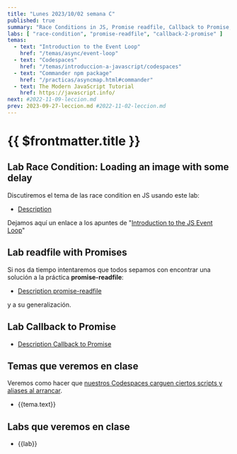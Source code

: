 ```yaml
---
title: "Lunes 2023/10/02 semana C"
published: true
summary: "Race Conditions in JS, Promise readfile, Callback to Promise, Promise all"
labs: [ "race-condition", "promise-readfile", "callback-2-promise" ]
temas: 
  - text: "Introduction to the Event Loop"
    href: "/temas/async/event-loop"
  - text: "Codespaces"
    href: "/temas/introduccion-a-javascript/codespaces"
  - text: "Commander npm package"
    href: "/practicas/asyncmap.html#commander"
  - text: The Modern JavaScript Tutorial 
    href: https://javascript.info/
next: #2022-11-09-leccion.md
prev: 2023-09-27-leccion.md #2022-11-02-leccion.md
---
```


# {{ $frontmatter.title }}



## Lab Race Condition: Loading an image with some delay

Discutiremos el tema de las race condition en JS usando este lab:

*  [Description](/practicas/race-condition.html)

Dejamos aquí un enlace a los apuntes de "[Introduction to the JS Event Loop](/temas/async/event-loop/)"

## Lab readfile with Promises

Si nos da tiempo intentaremos que todos sepamos con encontrar una solución a la práctica **promise-readfile**:

* [Description promise-readfile](/practicas/promise-readfile.html)

y a su generalización.

## Lab Callback to Promise

* [Description Callback to Promise](/practicas/callback-2-promise.html)

## Temas que veremos en clase

Veremos como hacer que [nuestros  Codespaces carguen ciertos scripts y aliases al arrancar](/temas/introduccion-a-javascript/codespaces.html#personalizing-your-codespace).

<ul>
    <li  v-for="(tema, index) in $frontmatter.temas" :key="index">
    <a :href="tema.href">{{tema.text}}</a>
    </li>
</ul>

## Labs que veremos en clase

<ul>
    <li  v-for="(lab, index) in $frontmatter.labs" :key="index">
    <a :href="'/practicas/'+lab">{{lab}}</a>
    </li>
</ul>